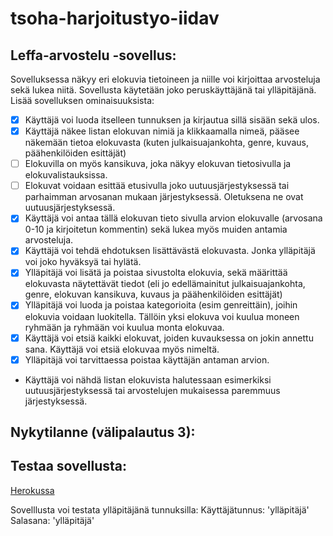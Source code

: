 # tsoha-harjoitustyo-iidav
## Leffa-arvostelu -sovellus:
Sovelluksessa näkyy eri elokuvia tietoineen ja niille voi kirjoittaa arvosteluja sekä lukea niitä. Sovellusta käytetään joko peruskäyttäjänä tai ylläpitäjänä.
Lisää sovelluksen ominaisuuksista:

- [x] Käyttäjä voi luoda itselleen tunnuksen ja kirjautua sillä sisään sekä ulos.
- [x] Käyttäjä näkee listan elokuvan nimiä ja klikkaamalla nimeä, pääsee näkemään tietoa elokuvasta (kuten julkaisuajankohta, genre, kuvaus, päähenkilöiden esittäjät)
- [ ] Elokuvilla on myös kansikuva, joka näkyy elokuvan tietosivulla ja elokuvalistauksissa.
- [ ] Elokuvat voidaan esittää etusivulla joko uutuusjärjestyksessä tai parhaimman arvosanan mukaan järjestyksessä. Oletuksena ne ovat uutuusjärjestyksessä.
- [x] Käyttäjä voi antaa tällä elokuvan tieto sivulla arvion elokuvalle (arvosana 0-10 ja kirjoitetun kommentin) sekä lukea myös muiden antamia arvosteluja.
- [x] Käyttäjä voi tehdä ehdotuksen lisättävästä elokuvasta. Jonka ylläpitäjä voi joko hyväksyä tai hylätä.
- [x] Ylläpitäjä voi lisätä ja poistaa sivustolta elokuvia, sekä määrittää elokuvasta näytettävät tiedot (eli jo edellämainitut julkaisuajankohta, genre, elokuvan kansikuva, kuvaus ja päähenkilöiden esittäjät)
- [x] Ylläpitäjä voi luoda  ja poistaa kategorioita (esim genreittäin), joihin elokuvia voidaan luokitella. Tällöin yksi elokuva voi kuulua moneen ryhmään ja ryhmään voi kuulua monta elokuvaa.
- [x] Käyttäjä voi etsiä kaikki elokuvat, joiden kuvauksessa on jokin annettu sana. Käyttäjä voi etsiä elokuvaa myös nimeltä.
- [x] Ylläpitäjä voi tarvittaessa poistaa käyttäjän antaman arvion.
- Käyttäjä voi nähdä listan elokuvista halutessaan esimerkiksi uutuusjärjestyksessä tai arvostelujen mukaisessa paremmuus järjestyksessä.

## Nykytilanne (välipalautus 3):
 

## Testaa sovellusta:
[Herokussa](https://tsoha-harjoitustyo-iidav.herokuapp.com/)


Sovelllusta voi testata ylläpitäjänä tunnuksilla:
 Käyttäjätunnus: 'ylläpitäjä'
 Salasana: 'ylläpitäjä'


